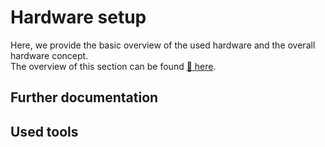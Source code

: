 # Hardware setup

Here, we provide the basic overview of the used hardware and the overall hardware concept.\
The overview of this section can be found [:rocket: here](./README.md).

## Further documentation

## Used tools